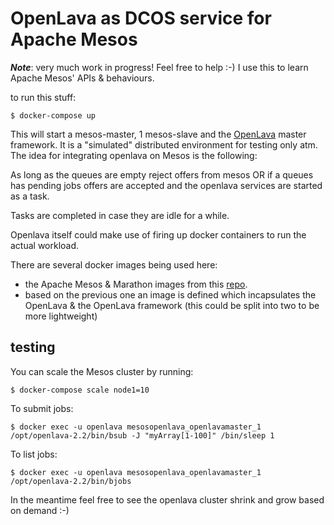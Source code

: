 # OpenLava as DCOS service for Apache Mesos

***Note***: very much work in progress! Feel free to help :-) I use this
to learn Apache Mesos' APIs & behaviours.

to run this stuff:

    $ docker-compose up

This will start a mesos-master, 1 mesos-slave and the
[OpenLava](http://openlava.org) master framework. It is a "simulated"
distributed environment for testing only atm. The idea for integrating
openlava on Mesos is the following:

As long as the queues are empty reject offers from mesos OR if a queues has
pending jobs offers are accepted and the openlava services are started as a
task.

Tasks are completed in case they are idle for a while.

Openlava itself could make use of firing up docker containers to run the
actual workload.

There are several docker images being used here:

* the Apache Mesos & Marathon images from  this
 [repo](https://github.com/tmetsch/docker_compose_mesos).
* based on the previous one an image is defined which incapsulates the
OpenLava & the OpenLava framework (this could be split into two to be more
lightweight)

## testing

You can scale the Mesos cluster by running:

    $ docker-compose scale node1=10    

To submit jobs:

    $ docker exec -u openlava mesosopenlava_openlavamaster_1 /opt/openlava-2.2/bin/bsub -J "myArray[1-100]" /bin/sleep 1

To list jobs:

    $ docker exec -u openlava mesosopenlava_openlavamaster_1 /opt/openlava-2.2/bin/bjobs

In the meantime feel free to see the openlava cluster shrink and grow based on 
demand :-)
